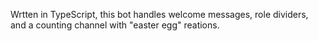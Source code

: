 Wrtten in TypeScript, this bot handles welcome messages, role dividers, and a counting channel with "easter egg" reations.
